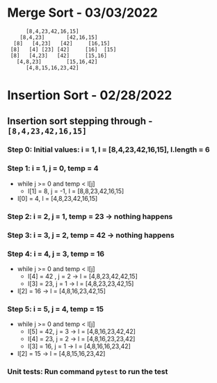 # Merge Sort - 03/03/2022

```text
      [8,4,23,42,16,15]
    [8,4,23]       [42,16,15]
  [8]   [4,23]   [42]     [16,15]
 [8]   [4] [23] [42]     [16]  [15]
 [8]   [4,23]   [42]     [15,16]
   [4,8,23]        [15,16,42]
      [4,8,15,16,23,42]
```

# Insertion Sort - 02/28/2022

## Insertion sort stepping through - `[8,4,23,42,16,15]`

### Step 0: Initial values: i = 1, l = [8,4,23,42,16,15], l.length = 6

### Step 1: i = 1, j = 0, temp = 4

- while j >= 0 and temp < l[j]
  - l[1] = 8, j = -1, l = [8,8,23,42,16,15]
- l[0] = 4, l = [4,8,23,42,16,15]

### Step 2: i = 2, j = 1, temp = 23 -> nothing happens

### Step 3: i = 3, j = 2, temp = 42 -> nothing happens

### Step 4: i = 4, j = 3, temp = 16

- while j >= 0 and temp < l[j]
  - l[4] = 42 , j = 2 -> l = [4,8,23,42,42,15]
  - l[3] = 23, j = 1 -> l = [4,8,23,23,42,15]
- l[2] = 16 -> l = [4,8,16,23,42,15]

### Step 5: i = 5, j = 4, temp = 15

- while j >= 0 and temp < l[j]
  - l[5] = 42, j = 3 -> l = [4,8,16,23,42,42]
  - l[4] = 23, j = 2 -> l = [4,8,16,23,23,42]
  - l[3] = 16, j = 1 -> l = [4,8,16,16,23,42]
- l[2] = 15 -> l = [4,8,15,16,23,42]

### Unit tests: Run command `pytest` to run the test
